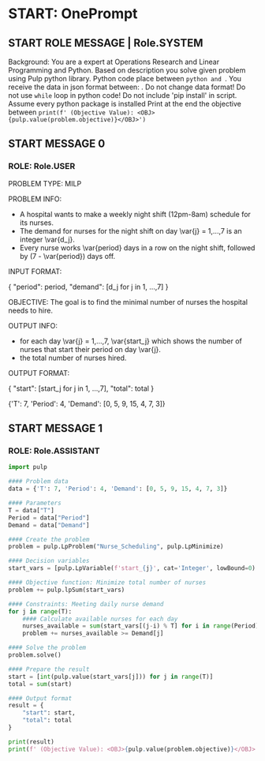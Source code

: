 # START: OnePrompt 
## START ROLE MESSAGE | Role.SYSTEM 
Background: You are a expert at Operations Research and Linear Programming and Python. Based on description you solve given problem using Pulp python library. Python code place between ```python and ```. You receive the data in json format between: <DATA></DATA>. Do not change data format! Do not use `while` loop in python code! Do not include 'pip install' in script. Assume every python package is installed Print at the end the objective between <OBJ></OBJ> `print(f' (Objective Value): <OBJ>{pulp.value(problem.objective)}</OBJ>')`  
## START MESSAGE 0 
### ROLE: Role.USER
<DESCRIPTION>
PROBLEM TYPE: MILP

PROBLEM INFO: 
- A hospital wants to make a weekly night shift (12pm-8am) schedule for its nurses. 
- The demand for nurses for the night shift on day \var{j} = 1,...,7 is an integer \var{d_j}. 
- Every nurse works \var{period} days in a row on the night shift, followed by (7 - \var{period}) days off.


INPUT FORMAT: 

{
    "period": period,
    "demand": [d_j for j in 1, ...,7]
}

OBJECTIVE: The goal is to find the minimal number of nurses the hospital needs to hire. 

OUTPUT INFO: 

- for each day \var{j} = 1,...,7, \var{start_j} which shows the number of nurses that start their period on day \var{j}.
- the total number of nurses hired.

OUTPUT FORMAT:

{
    "start": [start_j for j in 1, ...,7],
    "total": total
}


</DESCRIPTION>
<DATA>
{'T': 7, 'Period': 4, 'Demand': [0, 5, 9, 15, 4, 7, 3]}</DATA>


## START MESSAGE 1 
### ROLE: Role.ASSISTANT
```python
import pulp

#### Problem data
data = {'T': 7, 'Period': 4, 'Demand': [0, 5, 9, 15, 4, 7, 3]}

#### Parameters
T = data["T"]
Period = data["Period"]
Demand = data["Demand"]

#### Create the problem
problem = pulp.LpProblem("Nurse_Scheduling", pulp.LpMinimize)

#### Decision variables
start_vars = [pulp.LpVariable(f'start_{j}', cat='Integer', lowBound=0) for j in range(T)]

#### Objective function: Minimize total number of nurses
problem += pulp.lpSum(start_vars)

#### Constraints: Meeting daily nurse demand
for j in range(T):
    #### Calculate available nurses for each day
    nurses_available = sum(start_vars[(j-i) % T] for i in range(Period))
    problem += nurses_available >= Demand[j]

#### Solve the problem
problem.solve()

#### Prepare the result
start = [int(pulp.value(start_vars[j])) for j in range(T)]
total = sum(start)

#### Output format
result = {
    "start": start,
    "total": total
}

print(result)
print(f' (Objective Value): <OBJ>{pulp.value(problem.objective)}</OBJ>')
```

